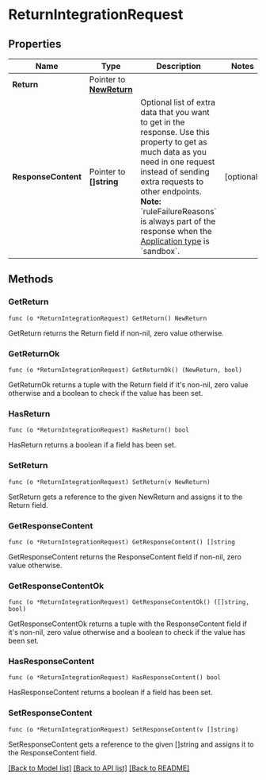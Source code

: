# ReturnIntegrationRequest

## Properties

Name | Type | Description | Notes
------------ | ------------- | ------------- | -------------
**Return** | Pointer to [**NewReturn**](NewReturn.md) |  | 
**ResponseContent** | Pointer to **[]string** | Optional list of extra data that you want to get in the response. Use this property to get as much data as you need in one request instead of sending extra requests to other endpoints.  **Note:** &#x60;ruleFailureReasons&#x60; is always part of the response when the [Application type](https://docs.talon.one/docs/product/applications/overview#application-types) is &#x60;sandbox&#x60;.  | [optional] 

## Methods

### GetReturn

`func (o *ReturnIntegrationRequest) GetReturn() NewReturn`

GetReturn returns the Return field if non-nil, zero value otherwise.

### GetReturnOk

`func (o *ReturnIntegrationRequest) GetReturnOk() (NewReturn, bool)`

GetReturnOk returns a tuple with the Return field if it's non-nil, zero value otherwise
and a boolean to check if the value has been set.

### HasReturn

`func (o *ReturnIntegrationRequest) HasReturn() bool`

HasReturn returns a boolean if a field has been set.

### SetReturn

`func (o *ReturnIntegrationRequest) SetReturn(v NewReturn)`

SetReturn gets a reference to the given NewReturn and assigns it to the Return field.

### GetResponseContent

`func (o *ReturnIntegrationRequest) GetResponseContent() []string`

GetResponseContent returns the ResponseContent field if non-nil, zero value otherwise.

### GetResponseContentOk

`func (o *ReturnIntegrationRequest) GetResponseContentOk() ([]string, bool)`

GetResponseContentOk returns a tuple with the ResponseContent field if it's non-nil, zero value otherwise
and a boolean to check if the value has been set.

### HasResponseContent

`func (o *ReturnIntegrationRequest) HasResponseContent() bool`

HasResponseContent returns a boolean if a field has been set.

### SetResponseContent

`func (o *ReturnIntegrationRequest) SetResponseContent(v []string)`

SetResponseContent gets a reference to the given []string and assigns it to the ResponseContent field.


[[Back to Model list]](../README.md#documentation-for-models) [[Back to API list]](../README.md#documentation-for-api-endpoints) [[Back to README]](../README.md)



